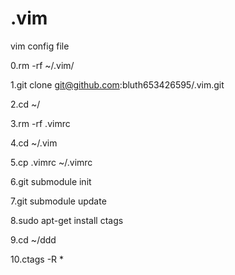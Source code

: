 .vim
====

vim config file

0.rm -rf ~/.vim/

1.git clone  git@github.com:bluth653426595/.vim.git

2.cd ~/

3.rm -rf .vimrc

4.cd ~/.vim

5.cp .vimrc ~/.vimrc

6.git submodule init

7.git submodule update

8.sudo apt-get install ctags

9.cd ~/ddd

10.ctags -R *
